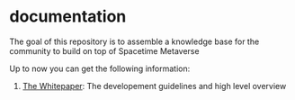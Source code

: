 # documentation
The goal of this repository is to assemble a knowledge base for the community to build on top of Spacetime Metaverse 

Up to now you can get the following information:
1. [The Whitepaper](https://github.com/Spacetime-Meta/documentation/blob/main/whitepaper.md): The developement guidelines and high level overview
